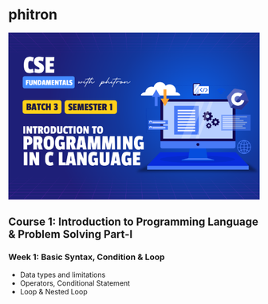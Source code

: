 # phitron

![course 1 cover photo](https://github.com/samiunblack/phitron/blob/main/course%201/cover_photo.png)
## Course 1: Introduction to Programming Language & Problem Solving Part-I
### Week 1: Basic Syntax, Condition & Loop
- Data types and limitations
- Operators, Conditional Statement
- Loop & Nested Loop